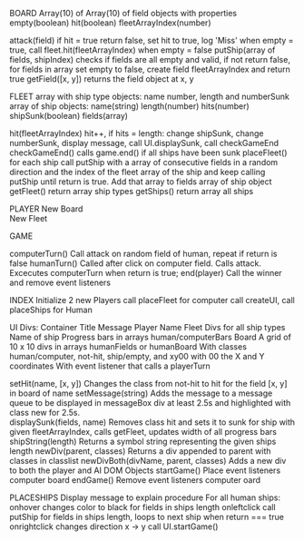 BOARD
Array(10) of Array(10) of field objects with properties empty(boolean) hit(boolean) fleetArrayIndex(number)

attack(field)                           if hit = true return false, set hit to true, log 'Miss' when empty = true, call fleet.hit(fleetArrayIndex) when empty = false
putShip(array of fields, shipIndex)     checks if fields are all empty and valid, if not return false, for fields in array set empty to false, create field 
                                        fleetArrayIndex and return true
getField([x, y])                        returns the field object at x, y


FLEET
array with ship type objects: name number, length and numberSunk
array of ship objects: name(string) length(number) hits(number) shipSunk(boolean) fields(array)

hit(fleetArrayIndex)        hit++, if hits = length: change shipSunk, change numberSunk, display message, call UI.displaySunk, call checkGameEnd
checkGameEnd()              calls game.end() if all ships have been sunk
placeFleet()                for each ship call putShip with a array of consecutive fields in a random direction and the index of the fleet array of the ship and
                            keep calling putShip until return is true. Add that array to fields array of ship object 
getFleet()                  return array ship types
getShips()                  return array all ships             

PLAYER
New Board                   
New Fleet

GAME
                    
computerTurn()              Call attack on random field of human, repeat if return is false
humanTurn()                 Called after click on computer field. Calls attack. Excecutes computerTurn when return is true;
end(player)                 Call the winner and remove event listeners

INDEX
Initialize 2 new Players call placeFleet for computer call createUI, call placeShips for Human

UI
Divs:
Container
  Title 
  Message 
  Player 
    Name
    Fleet
      Divs for all ship types
        Name of ship
        Progress bars in arrays human/computerBars 
    Board
      A grid of 10 x 10 divs in arrays humanFields or humanBoard
      With classes human/computer, not-hit, ship/empty, and xy00 with 00 the X and Y coordinates
      With event listener that calls a playerTurn  

setHit(name, [x, y])          Changes the class from not-hit to hit for the field [x, y] in board of name
setMessage(string)            Adds the message to a message queue to be displayed in messageBox div at least 2.5s and highlighted with class new for 2.5s.  
displaySunk(fields, name)     Removes class hit and sets it to sunk for ship with given fleetArrayIndex, calls getFleet, updates width of all progress bars
shipString(length)            Returns a symbol string representing the given ships length
newDiv(parent, classes)       Returns a div appended to parent with classes in classlist
newDivBoth(divName, parent, classes)  Adds a new div to both the player and AI DOM Objects
startGame()                   Place event listeners computer board
endGame()                     Remove event listeners computer oard


PLACESHIPS
Display message to explain procedure
For all human ships:
  onhover       changes color to black for fields in ships length
  onleftclick   call putShip for fields in ships length, loops to next ship when return === true
  onrightclick  changes direction x -> y
call UI.startGame()
  